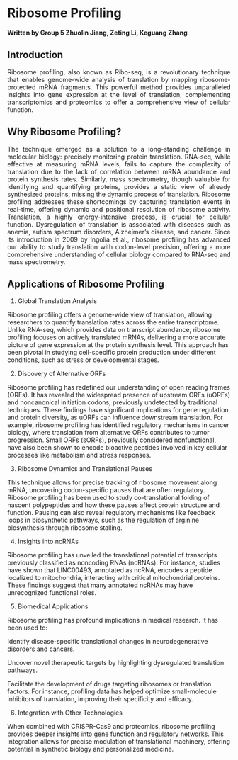 # Ribosome Profiling
**Written by Group 5 Zhuolin Jiang, Zeting Li, Keguang Zhang**
## Introduction
<div style="text-align: justify;">
Ribosome profiling, also known as Ribo-seq, is a revolutionary technique that enables genome-wide analysis of translation by mapping ribosome-protected mRNA fragments. This powerful method provides unparalleled insights into gene expression at the level of translation, complementing transcriptomics and proteomics to offer a comprehensive view of cellular function.
</div>

## Why Ribosome Profiling?
<div style="text-align: justify;">
The technique emerged as a solution to a long-standing challenge in molecular biology: precisely monitoring protein translation. RNA-seq, while effective at measuring mRNA levels, fails to capture the complexity of translation due to the lack of correlation between mRNA abundance and protein synthesis rates. Similarly, mass spectrometry, though valuable for identifying and quantifying proteins, provides a static view of already synthesized proteins, missing the dynamic process of translation. Ribosome profiling addresses these shortcomings by capturing translation events in real-time, offering dynamic and positional resolution of ribosome activity. Translation, a highly energy-intensive process, is crucial for cellular function. Dysregulation of translation is associated with diseases such as anemia, autism spectrum disorders, Alzheimer’s disease, and cancer. Since its introduction in 2009 by Ingolia et al., ribosome profiling has advanced our ability to study translation with codon-level precision, offering a more comprehensive understanding of cellular biology compared to RNA-seq and mass spectrometry.
</div>

## Applications of Ribosome Profiling
1. Global Translation Analysis

Ribosome profiling offers a genome-wide view of translation, allowing researchers to quantify translation rates across the entire transcriptome. Unlike RNA-seq, which provides data on transcript abundance, ribosome profiling focuses on actively translated mRNAs, delivering a more accurate picture of gene expression at the protein synthesis level. This approach has been pivotal in studying cell-specific protein production under different conditions, such as stress or developmental stages.

2. Discovery of Alternative ORFs

Ribosome profiling has redefined our understanding of open reading frames (ORFs). It has revealed the widespread presence of upstream ORFs (uORFs) and noncanonical initiation codons, previously undetected by traditional techniques. These findings have significant implications for gene regulation and protein diversity, as uORFs can influence downstream translation. For example, ribosome profiling has identified regulatory mechanisms in cancer biology, where translation from alternative ORFs contributes to tumor progression. Small ORFs (sORFs), previously considered nonfunctional, have also been shown to encode bioactive peptides involved in key cellular processes like metabolism and stress responses.

3. Ribosome Dynamics and Translational Pauses

This technique allows for precise tracking of ribosome movement along mRNA, uncovering codon-specific pauses that are often regulatory. Ribosome profiling has been used to study co-translational folding of nascent polypeptides and how these pauses affect protein structure and function. Pausing can also reveal regulatory mechanisms like feedback loops in biosynthetic pathways, such as the regulation of arginine biosynthesis through ribosome stalling.

4. Insights into ncRNAs

Ribosome profiling has unveiled the translational potential of transcripts previously classified as noncoding RNAs (ncRNAs). For instance, studies have shown that LINC00493, annotated as ncRNA, encodes a peptide localized to mitochondria, interacting with critical mitochondrial proteins. These findings suggest that many annotated ncRNAs may have unrecognized functional roles.

5. Biomedical Applications

Ribosome profiling has profound implications in medical research. It has been used to:

Identify disease-specific translational changes in neurodegenerative disorders and cancers.

Uncover novel therapeutic targets by highlighting dysregulated translation pathways.

Facilitate the development of drugs targeting ribosomes or translation factors. For instance, profiling data has helped optimize small-molecule inhibitors of translation, improving their specificity and efficacy.

6. Integration with Other Technologies

When combined with CRISPR-Cas9 and proteomics, ribosome profiling provides deeper insights into gene function and regulatory networks. This integration allows for precise modulation of translational machinery, offering potential in synthetic biology and personalized medicine.
